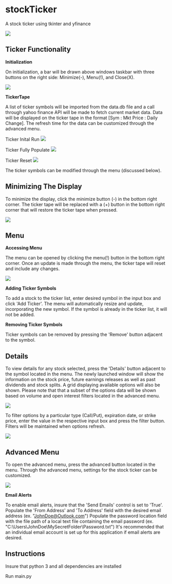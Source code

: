 # stockTicker

A stock ticker using tkinter and yfinance

![](ScreenShots/Full_Tool.JPG)

## Ticker Functionality

**Initialization**

On initialization, a bar will be drawn above windows taskbar with three buttons on the right side: Minimize(-), Menu(!), and Close(X).

![](ScreenShots/Inital_Display.JPG)

**TickerTape**

A list of ticker symbols will be imported from the data.db file and a call through yahoo finance API will be made to fetch current market data.
Data will be displayed on the ticker tape in the format [Sym : Mkt Price : Daily Change]. The refresh time for the data can be customized through the advanced menu.

Ticker Inital Run
![](ScreenShots/Ticker_Running.JPG)

Ticker Fully Populate
![](ScreenShots/Ticker_Tape.JPG)

Ticker Reset
![](ScreenShots/Ticker_Tape.JPG)

The ticker symbols can be modified through the menu (discussed below).

## Minimizing The Display
To minimize the display, click the minimize button (-) in the bottom right corner.
The ticker tape will be replaced with a (+) button in the bottom right corner that will restore the ticker tape when pressed.

![](ScreenShots/Min.JPG)

## Menu

**Accessing Menu**

The menu can be opened by clicking the menu(!) button in the bottom right corner.
Once an update is made through the menu, the ticker tape will reset and include any changes.

![](ScreenShots/Menu.JPG)

**Adding Ticker Symbols**

To add a stock to the ticker list, enter desired symbol in the input box and click 'Add Ticker'.
The menu will automatically resize and update, incorporating the new symbol.
If the symbol is already in the ticker list, it will not be added.

**Removing Ticker Symbols**

Ticker symbols can be removed by pressing the 'Remove' button adjacent to the symbol.

## Details

To view details for any stock selected, press the 'Details' button adjacent to the symbol located in the menu.
The newly launched window will show the information on the stock price, future earnings releases as well as past dividends and stock splits.
A grid displaying available options will also be shown. Please note that that a subset of the options data will be shown based on volume and open interest filters located in the advanced menu.

![](ScreenShots/Details_Menu.JPG)

To filter options by a particular type (Call/Put), expiration date, or strike price, enter the value in the respective input box and press the filter button.
Filters will be maintained when options refresh.

![](ScreenShots/Details_Menu_Filters.JPG)

## Advanced Menu

To open the advanced menu, press the advanced button located in the menu. Through the advanced menu, settings for the stock ticker can be customized.

![](ScreenShots/Advanced_Menu.JPG)

**Email Alerts**

To enable email alerts, insure that the 'Send Emails' control is set to 'True'.
Populate the 'From Address' and 'To Address' field with the desired email address (ex. "JohnDoe@Outlook.com")
Populate the password location field with the file path of a local text file containing the email password (ex. "C:\Users\JohnDoe\MySecretFolder\Password.txt")
It's recommended that an individual email account is set up for this application if email alerts are desired. 

## Instructions

Insure that python 3 and all dependencies are installed

Run main.py

